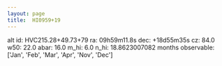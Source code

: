 ```yaml
---
layout: page
title:  HI0959+19
--- 
```

alt id: HVC215.28+49.73+79
ra: 09h59m11.8s
dec: +18d55m35s
cz: 84.0
w50: 22.0
abar: 16.0
m_hi: 6.0
n_hi: 18.8623007082
months observable: ['Jan', 'Feb', 'Mar', 'Apr', 'Nov', 'Dec']
